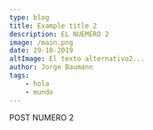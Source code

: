 ```yaml
---
type: blog
title: Example title 2
description: EL NUEMERO 2
image: /main.png
date: 29-10-2019
altImage: El texto alternativo2...
author: Jorge Baumann
tags:
    - hola
    - mundo
---
```


POST NUMERO 2  
